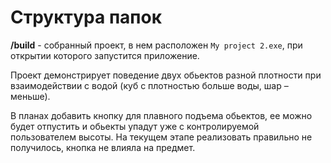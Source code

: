 # Структура папок

**/build** - собранный проект, в нем расположен `My project 2.exe`, при открытии которого запустится приложение.

Проект демонстрирует поведение двух обьектов разной плотности при взаимодействии с водой (куб с плотностью больше воды, шар – меньше). 

В планах добавить кнопку для  плавного подъема обьектов, ее можно будет отпустить и обьекты упадут уже с контролируемой пользователем высоты. На текущем этапе реализовать правильно не получилось, кнопка не влияла на предмет.
